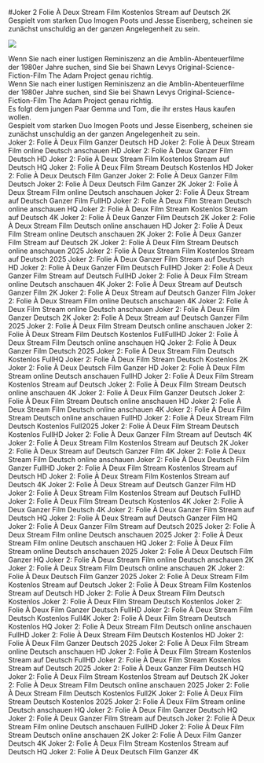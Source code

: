 #Joker 2 Folie À Deux Stream Film Kostenlos Stream auf Deutsch 2K  
Gespielt vom starken Duo Imogen Poots und Jesse Eisenberg, scheinen sie zunächst unschuldig an der ganzen Angelegenheit zu sein.  
  
[![](https://i.imgur.com/qSNzIqt.png)](https://movie.rssnews.media/NfyETAm.php)  
  
Wenn Sie nach einer lustigen Reminiszenz an die Amblin-Abenteuerfilme der 1980er Jahre suchen, sind Sie bei Shawn Levys  Original-Science-Fiction-Film The Adam Project genau richtig.  
Wenn Sie nach einer lustigen Reminiszenz an die Amblin-Abenteuerfilme der 1980er Jahre suchen, sind Sie bei Shawn Levys  Original-Science-Fiction-Film The Adam Project genau richtig.  
Es folgt dem jungen Paar Gemma und Tom, die ihr erstes Haus kaufen wollen.  
Gespielt vom starken Duo Imogen Poots und Jesse Eisenberg, scheinen sie zunächst unschuldig an der ganzen Angelegenheit zu sein.  
Joker 2: Folie À Deux Film Ganzer Deutsch HD
Joker 2: Folie À Deux Stream Film online Deutsch anschauen HD
Joker 2: Folie À Deux Ganzer Film Deutsch HD
Joker 2: Folie À Deux Stream Film Kostenlos Stream auf Deutsch HQ
Joker 2: Folie À Deux Film Stream Deutsch Kostenlos HD
Joker 2: Folie À Deux Deutsch Film Ganzer
Joker 2: Folie À Deux Ganzer Film Deutsch
Joker 2: Folie À Deux Deutsch Film Ganzer 2K
Joker 2: Folie À Deux Stream Film online Deutsch anschauen
Joker 2: Folie À Deux Stream auf Deutsch Ganzer Film FullHD
Joker 2: Folie À Deux Film Stream Deutsch online anschauen HQ
Joker 2: Folie À Deux Film Stream Kostenlos Stream auf Deutsch 4K
Joker 2: Folie À Deux Ganzer Film Deutsch 2K
Joker 2: Folie À Deux Stream Film Deutsch online anschauen HD
Joker 2: Folie À Deux Film Stream online Deutsch anschauen 2K
Joker 2: Folie À Deux Ganzer Film Stream auf Deutsch 2K
Joker 2: Folie À Deux Film Stream Deutsch online anschauen 2025
Joker 2: Folie À Deux Stream Film Kostenlos Stream auf Deutsch 2025
Joker 2: Folie À Deux Ganzer Film Stream auf Deutsch HD
Joker 2: Folie À Deux Ganzer Film Deutsch FullHD
Joker 2: Folie À Deux Ganzer Film Stream auf Deutsch FullHD
Joker 2: Folie À Deux Film Stream online Deutsch anschauen 4K
Joker 2: Folie À Deux Stream auf Deutsch Ganzer Film 2K
Joker 2: Folie À Deux Stream auf Deutsch Ganzer Film
Joker 2: Folie À Deux Stream Film online Deutsch anschauen 4K
Joker 2: Folie À Deux Film Stream online Deutsch anschauen
Joker 2: Folie À Deux Film Ganzer Deutsch 2K
Joker 2: Folie À Deux Stream auf Deutsch Ganzer Film 2025
Joker 2: Folie À Deux Film Stream Deutsch online anschauen
Joker 2: Folie À Deux Stream Film Deutsch Kostenlos FullFullHD
Joker 2: Folie À Deux Stream Film Deutsch online anschauen HQ
Joker 2: Folie À Deux Ganzer Film Deutsch 2025
Joker 2: Folie À Deux Stream Film Deutsch Kostenlos FullHQ
Joker 2: Folie À Deux Film Stream Deutsch Kostenlos 2K
Joker 2: Folie À Deux Deutsch Film Ganzer HD
Joker 2: Folie À Deux Film Stream online Deutsch anschauen FullHD
Joker 2: Folie À Deux Film Stream Kostenlos Stream auf Deutsch
Joker 2: Folie À Deux Film Stream Deutsch online anschauen 4K
Joker 2: Folie À Deux Film Ganzer Deutsch
Joker 2: Folie À Deux Film Stream Deutsch online anschauen HD
Joker 2: Folie À Deux Stream Film Deutsch online anschauen 4K
Joker 2: Folie À Deux Film Stream Deutsch online anschauen FullHD
Joker 2: Folie À Deux Stream Film Deutsch Kostenlos Full2025
Joker 2: Folie À Deux Film Stream Deutsch Kostenlos FullHD
Joker 2: Folie À Deux Ganzer Film Stream auf Deutsch 4K
Joker 2: Folie À Deux Stream Film Kostenlos Stream auf Deutsch 2K
Joker 2: Folie À Deux Stream auf Deutsch Ganzer Film 4K
Joker 2: Folie À Deux Stream Film Deutsch online anschauen
Joker 2: Folie À Deux Deutsch Film Ganzer FullHD
Joker 2: Folie À Deux Film Stream Kostenlos Stream auf Deutsch HD
Joker 2: Folie À Deux Stream Film Kostenlos Stream auf Deutsch 4K
Joker 2: Folie À Deux Stream auf Deutsch Ganzer Film HD
Joker 2: Folie À Deux Stream Film Kostenlos Stream auf Deutsch FullHD
Joker 2: Folie À Deux Film Stream Deutsch Kostenlos 4K
Joker 2: Folie À Deux Ganzer Film Deutsch 4K
Joker 2: Folie À Deux Ganzer Film Stream auf Deutsch HQ
Joker 2: Folie À Deux Stream auf Deutsch Ganzer Film HQ
Joker 2: Folie À Deux Ganzer Film Stream auf Deutsch 2025
Joker 2: Folie À Deux Stream Film online Deutsch anschauen 2025
Joker 2: Folie À Deux Stream Film online Deutsch anschauen HQ
Joker 2: Folie À Deux Film Stream online Deutsch anschauen 2025
Joker 2: Folie À Deux Deutsch Film Ganzer HQ
Joker 2: Folie À Deux Stream Film online Deutsch anschauen 2K
Joker 2: Folie À Deux Stream Film Deutsch online anschauen 2K
Joker 2: Folie À Deux Deutsch Film Ganzer 2025
Joker 2: Folie À Deux Stream Film Kostenlos Stream auf Deutsch
Joker 2: Folie À Deux Stream Film Kostenlos Stream auf Deutsch HD
Joker 2: Folie À Deux Stream Film Deutsch Kostenlos
Joker 2: Folie À Deux Film Stream Deutsch Kostenlos
Joker 2: Folie À Deux Film Ganzer Deutsch FullHD
Joker 2: Folie À Deux Stream Film Deutsch Kostenlos Full4K
Joker 2: Folie À Deux Film Stream Deutsch Kostenlos HQ
Joker 2: Folie À Deux Stream Film Deutsch online anschauen FullHD
Joker 2: Folie À Deux Stream Film Deutsch Kostenlos HD
Joker 2: Folie À Deux Film Ganzer Deutsch 2025
Joker 2: Folie À Deux Film Stream online Deutsch anschauen HD
Joker 2: Folie À Deux Film Stream Kostenlos Stream auf Deutsch FullHD
Joker 2: Folie À Deux Film Stream Kostenlos Stream auf Deutsch 2025
Joker 2: Folie À Deux Ganzer Film Deutsch HQ
Joker 2: Folie À Deux Film Stream Kostenlos Stream auf Deutsch 2K
Joker 2: Folie À Deux Stream Film Deutsch online anschauen 2025
Joker 2: Folie À Deux Stream Film Deutsch Kostenlos Full2K
Joker 2: Folie À Deux Film Stream Deutsch Kostenlos 2025
Joker 2: Folie À Deux Film Stream online Deutsch anschauen HQ
Joker 2: Folie À Deux Film Ganzer Deutsch HQ
Joker 2: Folie À Deux Ganzer Film Stream auf Deutsch
Joker 2: Folie À Deux Stream Film online Deutsch anschauen FullHD
Joker 2: Folie À Deux Film Stream Deutsch online anschauen 2K
Joker 2: Folie À Deux Film Ganzer Deutsch 4K
Joker 2: Folie À Deux Film Stream Kostenlos Stream auf Deutsch HQ
Joker 2: Folie À Deux Deutsch Film Ganzer 4K